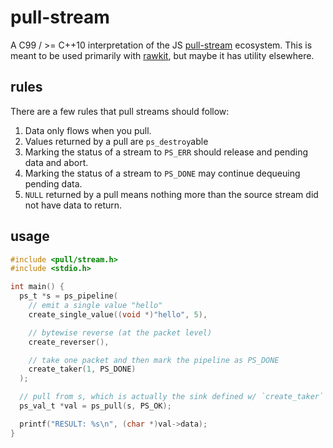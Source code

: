 # pull-stream

A C99 / >= C++10 interpretation of the JS [pull-stream](https://pull-stream.github.io/)
ecosystem. This is meant to be used primarily with [rawkit](https://github.com/tmpvar/rawkit),
but maybe it has utility elsewhere.

## rules

There are a few rules that pull streams should follow:

1. Data only flows when you pull.
2. Values returned by a pull are `ps_destroy`able
3. Marking the status of a stream to `PS_ERR` should release and pending data and abort.
4. Marking the status of a stream to `PS_DONE` may continue dequeuing pending data.
5. `NULL` returned by a pull means nothing more than the source stream did not have data to return.

## usage

```c
#include <pull/stream.h>
#include <stdio.h>

int main() {
  ps_t *s = ps_pipeline(
    // emit a single value "hello"
    create_single_value((void *)"hello", 5),

    // bytewise reverse (at the packet level)
    create_reverser(),

    // take one packet and then mark the pipeline as PS_DONE
    create_taker(1, PS_DONE)
  );

  // pull from s, which is actually the sink defined w/ `create_taker`
  ps_val_t *val = ps_pull(s, PS_OK);

  printf("RESULT: %s\n", (char *)val->data);
}
```